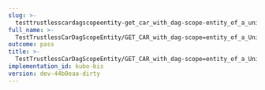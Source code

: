 ```yaml
---
slug: >-
  testtrustlesscardagscopeentity-get_car_with_dag-scope-entity_of_a_unixfs_sharded_directory_(accept_header)-body
full_name: >-
  TestTrustlessCarDagScopeEntity/GET_CAR_with_dag-scope=entity_of_a_UnixFS_sharded_directory_(Accept_Header)/Body
outcome: pass
title: >-
  TestTrustlessCarDagScopeEntity/GET_CAR_with_dag-scope=entity_of_a_UnixFS_sharded_directory_(Accept_Header)/Body
implementation_id: kubo-bis
version: dev-44b0eaa-dirty
---
```



